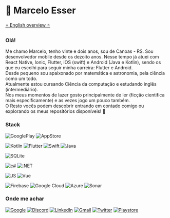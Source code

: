 # 🥰 Marcelo Esser

[:star: English overview :star:](https://github.com/MarceloEsser/MarceloEsser/blob/main/README-en.md)

### Olá! 
Me chamo Marcelo, tenho vinte e dois anos, sou de Canoas - RS. Sou desenvolvedor mobile desde os dezoito anos. Nesse tempo já atuei com React Native, Ionic, Flutter, iOS (swift) e Android (Java e Kotlin), sendo os que eu escolhi para seguir minha carreira: Flutter e Android.
<br>Desde pequeno sou apaixonado por matemática e astronomia, pela ciência como um todo.
<br>Atualmente estou cursando Ciência da computação e estudando inglês (intermediário).
<br>Nos meus momentos de lazer gosto principalmente de ler (ficção cientifica mais especificamente) e as vezes jogo um pouco também.
<br>O Resto vocês podem descobrir entrando em contado comigo ou explorando os meus repositórios disponíveis! 🥳

### **Stack**
![GooglePlay](https://img.shields.io/badge/Google_Play-414141?style=for-the-badge&logo=google-play&logoColor=white)
![AppStore](https://img.shields.io/badge/App_Store-0D96F6?style=for-the-badge&logo=app-store&logoColor=white)

![Kotlin](https://img.shields.io/badge/Kotlin-0095D5?&style=for-the-badge&logo=kotlin&logoColor=white)
![Flutter](https://img.shields.io/badge/Flutter-02569B?style=for-the-badge&logo=flutter&logoColor=white)
![Swift](https://img.shields.io/badge/Swift-FA7343?style=for-the-badge&logo=swift&logoColor=white)
![Java](https://img.shields.io/badge/Java-ED8B00?style=for-the-badge&logo=java&logoColor=white)

![SQLite](https://img.shields.io/badge/SQLite-07405E?style=for-the-badge&logo=sqlite&logoColor=white)

![c#](https://img.shields.io/badge/C%23-239120?style=for-the-badge&logo=c-sharp&logoColor=white)
![.NET](https://img.shields.io/badge/.NET-5C2D91?style=for-the-badge&logo=.net&logoColor=white)

![JS](https://img.shields.io/badge/JavaScript-F7DF1E?style=for-the-badge&logo=javascript&logoColor=black)
![Vue](https://img.shields.io/badge/Vue.js-35495E?style=for-the-badge&logo=vue.js&logoColor=4FC08D)

![Firebase](https://img.shields.io/badge/Firebase-orange?style=for-the-badge&logo=firebase&logoColor=white)
![Google Cloud](https://img.shields.io/badge/Google_Cloud-4285F4?style=for-the-badge&logo=google-cloud&logoColor=white)
![Azure](https://img.shields.io/badge/Microsoft_Azure-0089D6?style=for-the-badge&logo=microsoft-azure&logoColor=white)
![Sonar](https://img.shields.io/badge/Sonar%20cloud-F3702A?style=for-the-badge&logo=sonarcloud&logoColor=white)

### **Onde me achar**

[![Google](https://img.shields.io/badge/-Developer-white?style=for-the-badge&logo=Google&logoColor=red)](https://g.dev/marcelao)
[![Discord](https://img.shields.io/badge/Discord-7289DA?style=for-the-badge&logo=discord&logoColor=white)](https://discordapp.com/users/4785)
[![LinkedIn](https://img.shields.io/badge/LinkedIn-0077B5?style=for-the-badge&logo=linkedin&logoColor=white)](https://www.linkedin.com/in/marcelo-esser/)
[![Gmail](https://img.shields.io/badge/Gmail-D14836?style=for-the-badge&logo=gmail&logoColor=white)](mailto:marcelo.v.esser@gmail.com)
[![Twitter](https://img.shields.io/badge/Twitter-1DA1F2?style=for-the-badge&logo=twitter&logoColor=white)](https://twitter.com/marcelo_esser)
[![Playstore](https://img.shields.io/badge/Google_Play-414141?style=for-the-badge&logo=google-play&logoColor=white)](https://play.google.com/store/apps/developer?id=Marcelo+Esser)

